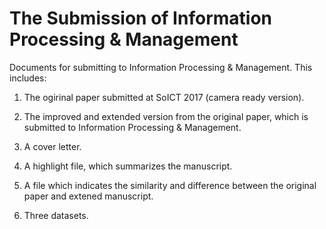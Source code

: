# The Submission of Information Processing & Management

Documents for submitting to Information Processing & Management. This includes:

1. The ogirinal paper submitted at SoICT 2017 (camera ready version).

2. The improved and extended version from the original paper, which is submitted to Information Processing & Management.

3. A cover letter.

4. A highlight file, which summarizes the manuscript.

5. A file which indicates the similarity and difference between the original paper and extened manuscript.

6. Three datasets.
